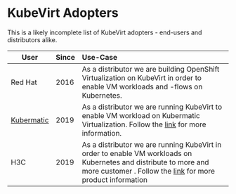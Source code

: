 # KubeVirt Adopters

This is a likely incomplete list of KubeVirt adopters - end-users and distributors alike.

| User | Since | Use-Case |
|-|-|:-|
| Red Hat | 2016 | As a distributor we are building OpenShift Virtualization on KubeVirt in order to enable VM workloads and -flows on Kubernetes. |
| [Kubermatic](https://kubermatic.com) | 2019 | As a distributor we are running KubeVirt to enable VM workload on Kubermatic Virtualization. Follow the [link](https://www.kubermatic.com/products/kubevirt/) for more information. |
| H3C | 2019 | As a distributor we are running KubeVirt in order to enable VM workloads on Kubernetes and distribute to more and more customer . Follow the  [link](https://www.h3c.com/en/Products_Technology/Enterprise_Products/Cloud_Computing/Cloud_Computing_Products/H3C_CloudOS/H3C_CloudOS_full-stack/) for more product information |




